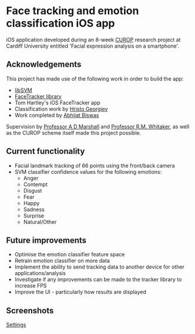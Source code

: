 # Face tracking and emotion classification iOS app

iOS application developed during an 8-week [CUROP](http://learning.cf.ac.uk/curop/) research project at Cardiff University entitled 'Facial expression analysis on a smartphone'.

## Acknowledgements

This project has made use of the following work in order to build the app:
- [libSVM](https://www.csie.ntu.edu.tw/~cjlin/libsvm/)
- [FaceTracker library](https://github.com/kylemcdonald/FaceTracker)
- Tom Hartley's iOS FaceTracker app 
- Classification work by [Hristo Georgiev](https://github.com/hristogg1)
- Work completed by [Abhijat Biswas](https://github.com/ajdroid)

Supervision by [Professor A D Marshall](http://www.cs.cf.ac.uk/Dave/) and [Professor R.M. Whitaker](http://www.cs.cf.ac.uk/contactsandpeople/staffpage.php?emailname=r.m.whitaker), as well as the CUROP scheme itself  made this project possible.  

## Current functionality
- Facial landmark tracking of 66 points using the front/back camera 
- SVM classifier confidence values for the following emotions:
  - Anger
  - Contempt
  - Disgust 
  - Fear
  - Happy
  - Sadness
  - Surprise
  - Natural/Other

## Future improvements
- Optimise the emotion classifier feature space
- Retrain emotion classifier on more data
- Implement the ability to send tracking data to another device for other applications/analysis
- Investigate if any improvements can be made to the tracker library to increase FPS
- Improve the UI - particularly how results are displayed

## Screenshots
[Settings](Screenshots/settings.jpeg)


